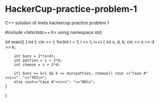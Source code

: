 # HackerCup-practice-problem-1
C++ solution of meta hackercup practice problem 1

#include <bits/stdc++.h>
using namespace std;

int main() {
    int t; cin >> t;
    for(int i = 1; i <= t; i++) {
        int s, d, k;
        cin >> s >> d >> k;

        int buns = 2*(s+d);
        int patties = s + 2*d;
        int cheese = s + 2*d;

        if( buns >= k+1 && k <= min(patties, cheese)) cout <<"Case #"<<i<<": "<<"YES\n";
        else cout<<"Case #"<<i<<": "<<"NO\n";
    }
}
